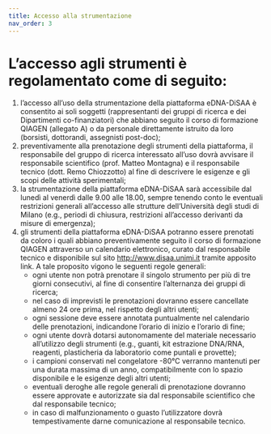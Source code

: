 ```yaml
---
title: Accesso alla strumentazione
nav_order: 3
---
```


# L’accesso agli strumenti è regolamentato come di seguito:

1. l’accesso all’uso della strumentazione della piattaforma eDNA-DiSAA è consentito ai soli soggetti (rappresentanti dei gruppi di ricerca e dei Dipartimenti co-finanziatori) che abbiano seguito il corso di formazione QIAGEN (allegato A) o da personale direttamente istruito da loro (borsisti, dottorandi, assegnisti post-doc);
2. preventivamente alla prenotazione degli strumenti della piattaforma, il responsabile del gruppo di ricerca interessato all’uso dovrà avvisare il responsabile scientifico (prof. Matteo Montagna) e il responsabile tecnico (dott. Remo Chiozzotto) al fine di descrivere le esigenze e gli scopi delle attività sperimentali;
3. la strumentazione della piattaforma eDNA-DiSAA sarà accessibile dal lunedì al venerdì dalle 9.00 alle 18.00, sempre tenendo conto le eventuali restrizioni generali all’accesso alle strutture dell’Università degli studi di Milano (e.g., periodi di chiusura, restrizioni all’accesso derivanti da misure di emergenza);
4. gli strumenti della piattaforma eDNA-DiSAA potranno essere prenotati da coloro i quali abbiano preventivamente seguito il corso di formazione QIAGEN attraverso un calendario elettronico, curato dal responsabile tecnico e disponibile sul sito http://www.disaa.unimi.it tramite apposito link. A tale proposito vigono le seguenti regole generali:
   - ogni utente non potrà prenotare il singolo strumento per più di tre giorni consecutivi, al fine di consentire l’alternanza dei gruppi di ricerca;
   - nel caso di imprevisti le prenotazioni dovranno essere cancellate almeno 24 ore prima, nel rispetto degli altri utenti;
   - ogni sessione deve essere annotata puntualmente nel calendario delle prenotazioni, indicandone l’orario di inizio e l’orario di fine;
   - ogni utente dovrà dotarsi autonomamente del materiale necessario all’utilizzo degli strumenti (e.g., guanti, kit estrazione DNA/RNA, reagenti, plasticheria da laboratorio come puntali e provette);
   - i campioni conservati nel congelatore -80°C verranno mantenuti per una durata massima di un anno, compatibilmente con lo spazio disponibile e le esigenze degli altri utenti;
   - eventuali deroghe alle regole generali di prenotazione dovranno essere approvate e autorizzate sia dal responsabile scientifico che dal responsabile tecnico;
   - in caso di malfunzionamento o guasto l’utilizzatore dovrà tempestivamente darne comunicazione al responsabile tecnico.

